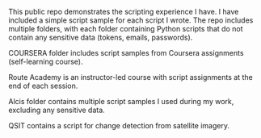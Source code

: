 This public repo demonstrates the scripting experience I have. I have included a simple script sample for each script I wrote. The repo includes multiple folders, with each folder containing Python scripts that do not contain any sensitive data (tokens, emails, passwords).

COURSERA folder includes script samples from Coursera assignments (self-learning course).

Route Academy is an instructor-led course with script assignments at the end of each session.

Alcis folder contains multiple script samples I used during my work, excluding any sensitive data.

QSIT contains a script for change detection from satellite imagery.
